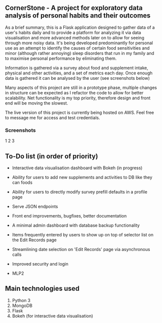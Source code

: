 ## CornerStone - A project for exploratory data analysis of personal habits and their outcomes 

As a brief summary, this is a Flask application designed to gather data of a user's habits daily and to provide a platform for analyzing it via data visualisation and more advanced methods later on to allow for seeing through more noisy data.
It's being developed predominantly for personal use as an attempt to identify the causes of certain food sensitivities and minor (although rather annoying) sleep disorders that run in my family and to maximise personal performance by eliminating them. 

Information is gathered via a survey about food and supplement intake, physical and other activities, and a set of metrics each day. 
Once enough data is gathered it can be analysed by the user (see screenshots below)

Many aspects of this project are still in a prototype phase, multiple changes in structure can be expected as I refactor the code to allow for better scalability. Net functionality is my top priority, therefore design and front end will be moving the slowest.

The live version of this project is currently being hosted on AWS. Feel free to message me for access and test credentials.

### Screenshots

1
2
3


## To-Do list (in order of priority)

- Interactive data visualisation dashboard with Bokeh (in progress)
- Ability for users to add new supplements and activities to DB like they can foods
- Ability for users to directly modify survey prefill defaults in a profile page
- Serve JSON endpoints
- Front end improvements, bugfixes, better documentation
- A minimal admin dashboard with database backup functionality
- Items frequently entered by users to show up on top of selector list on the Edit Records page
- Streamlining date selection on 'Edit Records' page via asynchronous calls
- Improved security and login

- MLP2

## Main technologies used

1. Python 3
2. MongoDB
3. Flask
4. Bokeh (for interactive data visualisation)
